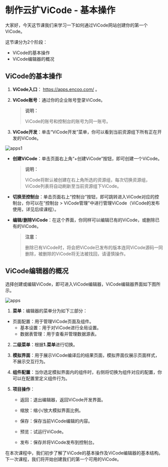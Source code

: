 # 制作云扩ViCode - 基本操作

大家好，今天这节课我们来学习一下如何通过ViCode网站创建你的第一个ViCode。

这节课分为2个阶段：

- ViCode的基本操作
- ViCode编辑器的概况

## ViCode的基本操作

1. **ViCode入口**： https://apps.encoo.com/ 。

2. **ViCode账号**：通过你的企业账号登录ViCode。

    > **说明：**
    >
    > ViCode的账号和控制台的账号为同一账号。


3. **ViCode开发**：单击“ViCode开发”菜单，你可以看到当前资源组下所有正在开发的ViCode。

![apps1](https://docimages.blob.core.chinacloudapi.cn/images/Kris/academy/apps1/dev.png)

  - **创建ViCode**：单击页面右上角“+创建ViCode”按钮，即可创建一个ViCode。

    > **说明：**						
    >
    > ViCode将默认被创建在右上角所选的资源组，每次切换资源组，ViCode列表将自动刷新至当前资源组下ViCode。

  - **切换至控制台**：单击页面右上“控制台”按钮，即可跳转进入ViCode对应的控制台，你可以在“控制台 > ViCode管理"中进行管理ViCode（ViCode的发布使用，详见后续课程）。
  
  - **编辑/删除ViCode**：在这个界面，你同样可以编辑已有的ViCode，或删除已有的ViCode。

    > **注意：**
    >
    > 删除已有ViCode时，将会把ViCode已发布的版本连同ViCode源码一同删除，被删除的ViCode将无法被找回，请谨慎操作。

## ViCode编辑器的概况

选择创建或编辑ViCode，即可进入ViCode编辑器，ViCode编辑器界面如下图所示。

![apps](https://docimages.blob.core.chinacloudapi.cn/images/Kris/academy/apps1/edit.jpg)

1. **菜单**：编辑器的菜单分为如下三部分：
- 页面配置：用于管理ViCode页面及组件。
  - 基本设置：用于对ViCode进行全局设置。
  - 数据表管理：用于查看并管理数据源表。

2. **二级菜单**：根据**1.菜单**进行切换。

3. **模拟界面**：用于展示ViCode编译后的结果页面，模拟界面仅展示页面样式，不展示交互行为。

4. **组件配置**：当你选定模拟界面内的组件时，右侧将切换为组件对应的配置，你可以在配置里定义组件行为。

5. **项目操作**：

   - 返回：退出编辑器，返回ViCode开发界面。

   - 缩放：缩小/放大模拟界面比例。

   - 保存：保存当前ViCode编辑的内容。

   - 预览：试运行ViCode。

   - 发布：保存并将ViCode发布到控制台。



在本次课程中，我们初步了解了ViCode的基本操作及ViCode编辑器的基本结构。下一次课程，我们将开始创建我们的第一个可用的ViCode。



